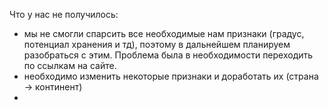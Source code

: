 Что у нас не получилось:
- мы не смогли спарсить все необходимые нам признаки (градус, потенциал хранения и тд), поэтому в дальнейшем планируем разобраться с этим. Проблема была в необходимости переходить по ссылкам на сайте.
- необходимо изменить некоторые признаки и доработать их (страна -> континент)
- 
